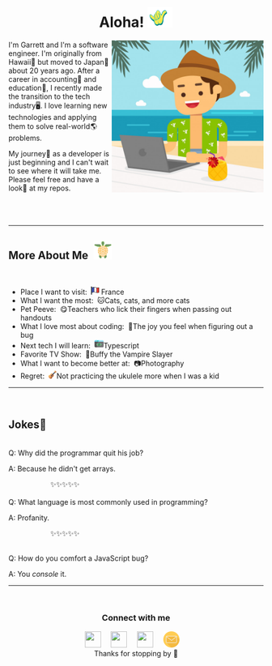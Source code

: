 <h1 align="center"> Aloha! <img src="images/shaka.gif" width="50px" height="40px"></h1>

<img src="images/pc-beach.jpg" align="right" width="300" height="300">

I'm Garrett and I'm a software engineer. I'm originally from Hawaii🌊 but moved to Japan🗻 about 20 years ago. After a career in accounting🧾 and education🏫, I recently made the transition to the tech industry🖥️. I love learning new technologies and applying them to solve real-world🌎 problems. <p>My journey🚀 as a developer is just beginning and I can't wait to see where it will take me. Please feel free and have a look👀 at my repos.
<br>
<br>
<br>
<br>

<hr>

## More About Me &nbsp;<img src="images/turtle.svg" width="37px" height="37px">

<br>

- Place I want to visit: &nbsp;<img src="images/france.svg" width="16px" height="16px"> France
- What I want the most: &nbsp;🐱Cats, cats, and more cats
- Pet Peeve:&nbsp; 😋Teachers who lick their fingers when passing out handouts
- What I love most about coding:&nbsp; 🐛The joy you feel when figuring out a bug
- Next tech I will learn: &nbsp;<img src="images/programming.svg" width="18px" height="18">Typescript
- Favorite TV Show:&nbsp; 🧛Buffy the Vampire Slayer
- What I want to become better at: &nbsp;📷Photography
- Regret:&nbsp; <img src="images/ukulele.svg" width="16px" height="16px">Not practicing the ukulele more when I was a kid

<hr>
<br>

## Jokes🤣

<br>
Q: Why did the programmar quit his job?

A: Because he didn't get arrays.

<div>&nbsp; &nbsp; &nbsp; &nbsp; &nbsp; &nbsp; &nbsp; &nbsp; &nbsp; &nbsp; &nbsp;✨✨✨✨✨</div>
<br>
Q: What language is most commonly used in programming?

A: Profanity.

<div>&nbsp; &nbsp; &nbsp; &nbsp; &nbsp; &nbsp; &nbsp; &nbsp; &nbsp; &nbsp; &nbsp;✨✨✨✨✨</div>
<br>

Q: How do you comfort a JavaScript bug?

A: You _console_ it.

<hr>
<br>

<div align="center">
  <h3 align="center">Connect with me</h3> 
</div>
<p align="center">
<a href=https://www.linkedin.com/in/kapakahicoder/><img src="https://www.vectorlogo.zone/logos/linkedin/linkedin-icon.svg" width="32px" height="32px"></a> &nbsp; &nbsp;
<a href="https://www.instagram.com/tropicalhawaiianday/"><img src="https://www.vectorlogo.zone/logos/instagram/instagram-icon.svg" width="32px" height="32px"></a> &nbsp; &nbsp;
<a href="https://twitter.com/KapakahiCoder"><img src="https://www.vectorlogo.zone/logos/twitter/twitter-official.svg" width="32px" height="32px"></a> &nbsp; &nbsp;
<a href="mailto: garrettkchun@yahoo.com"><img src="images/email2.svg" width="32px" height="32px"></a> &nbsp; &nbsp;
<br>
Thanks for stopping by 🌴<br>
